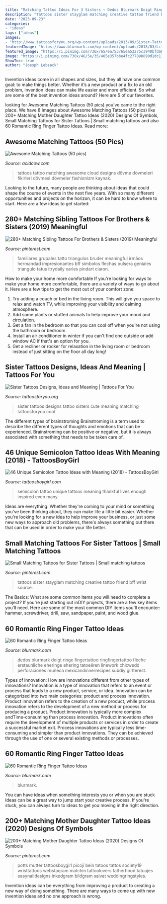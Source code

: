 ```yaml
---
title: "Matching Tattoo Ideas For 3 Sisters ~ Dedos Blurmark Doigt Ringe Fingertattoo Ringfingertattoo Flèche Erstaunliche Eheringe Ehering Tatoeëren Linework Chicwedd Perforaciones Muñeca Mexicandinnerrecipes Subdiy Girlterest"
description: "Tattoos sister stayglam matching creative tattoo friend bff wrist source"
date: "2023-09-23"
categories:
- "ideas"
tags: ["ideas"]
images:
- "http://www.tattoosforyou.org/wp-content/uploads/2013/09/Sister-Tattoos-Ideas.jpg"
featuredImage: "https://www.blurmark.com/wp-content/uploads/2018/03/Lil-Arrow-Wedding-Bands.jpg"
featured_image: "https://i.pinimg.com/736x/65/ea/53/65ea53275c3940bfda0d68f07c74f41e.jpg"
image: "https://i.pinimg.com/736x/46/5e/35/465e357bbe4fc277898890d1dc17ef83.jpg"
ShowToc: true
author: "Joesph Lebsack"
---
```



Invention ideas come in all shapes and sizes, but they all have one common goal: to make things better. Whether it’s a new product or a fix to an old problem, invention ideas can make life easier and more efficient. So what are some of the best invention ideas around? Here are 5 of our favorites.

	

		
looking for Awesome Matching Tattoos (50 pics) you've came to the right place. We have 8 Images about Awesome Matching Tattoos (50 pics) like 200+ Matching Mother Daughter Tattoo Ideas (2020) Designs Of Symbols, Small Matching Tattoos for Sister Tattoos | Small matching tattoos and also 60 Romantic Ring Finger Tattoo Ideas. Read more:
		
    
## Awesome Matching Tattoos (50 Pics)

<img loading=lazy src="https://cdn.acidcow.com/pics/20190528/1559058962_8wdk7i4gth.jpg" onerror="this.onerror=null;this.src='https://tse4.mm.bing.net/th?id=OIP.68P_sOf6tIiBif9ohVYedQHaIB&amp;pid=15.1';" alt="Awesome Matching Tattoos (50 pics)">

_Source: acidcow.com_

>tattoos tattoo matching awesome cloud designs dövme dövmeleri fikirleri dövmesi dövmeler fashionizm kaynak. 

	

Looking to the future, many people are thinking about ideas that could shape the course of events in the next five years. With so many different opportunities and projects on the horizon, it can be hard to know where to start. Here are a few ideas to get started: 

    
## 280+ Matching Sibling Tattoos For Brothers &amp; Sisters (2019) Meaningful

<img loading=lazy src="https://i.pinimg.com/736x/46/5e/35/465e357bbe4fc277898890d1dc17ef83.jpg" onerror="this.onerror=null;this.src='https://tse1.mm.bing.net/th?id=OIP.03lj2F_Wex4E-8dAZT3tYQHaJ3&amp;pid=15.1';" alt="280+ Matching Sibling Tattoos For Brothers &amp; Sisters (2019) Meaningful">

_Source: pinterest.com_

>familiares grupales tatto triangulos bruder meaningful irmãos hermandad impresionantes bff simbolos flechas pulsera geniales triangulo tatus itrydaily xarles pindart ciaron. 

	

How to make your home more comfortable
If you're looking for ways to make your home more comfortable, there are a variety of ways to go about it. Here are a few tips to get the most out of your comfort zone: 
1. Try adding a couch or bed in the living room. This will give you space to relax and watch TV, while improving your visibility and calming atmosphere. 
2. Add some plants or stuffed animals to help improve your mood and circulation. 
3. Get a fan in the bedroom so that you can cool off when you're not using the bathroom or bedroom. 
4. Install an air conditioner in winter if you can't find one outside or add window AC if that's an option for you. 
5. Get a recliner or rocker for relaxation in the living room or bedroom instead of just sitting on the floor all day long!

    
## Sister Tattoos Designs, Ideas And Meaning | Tattoos For You

<img loading=lazy src="http://www.tattoosforyou.org/wp-content/uploads/2013/09/Sister-Tattoos-Ideas.jpg" onerror="this.onerror=null;this.src='https://tse2.mm.bing.net/th?id=OIP.q7np6uXE1p-XaMUr5snfugHaE8&amp;pid=15.1';" alt="Sister Tattoos Designs, Ideas and Meaning | Tattoos For You">

_Source: tattoosforyou.org_

>sister tattoos designs tattoo sisters cute meaning matching tattoosforyou cool. 

	

The different types of brainstroming
Brainstroming is a term used to describe the different types of thoughts and emotions that can be experienced. Brainstroming can be positive or negative, but it is always associated with something that needs to be taken care of.

    
## 46 Unique Semicolon Tattoo Ideas With Meaning (2018) - TattoosBoyGirl

<img loading=lazy src="https://3.bp.blogspot.com/-2OYdSUywVGA/WkSBpfvQFzI/AAAAAAAAJto/WF1LyMWtZsMe21lXKTgEi5y5F8hT4rmDQCLcBGAs/s1600/music%2Bsemicolon%2Btattoo.JPG" onerror="this.onerror=null;this.src='https://tse1.mm.bing.net/th?id=OIP.UtoU_lo90RX0XhhNKc_wngHaHv&amp;pid=15.1';" alt="46 Unique Semicolon Tattoo Ideas with Meaning (2018) - TattoosBoyGirl">

_Source: tattoosboygirl.com_

>semicolon tattoo unique tattoos meaning thankful lives enough inspired even many. 

	

Ideas are everything. Whether they're coming to your mind or something you've been thinking about, they can make life a little bit easier. Whether you're looking for a new idea to help improve your business, or just some new ways to approach old problems, there's always something out there that can be used in order to make your life better.

    
## Small Matching Tattoos For Sister Tattoos | Small Matching Tattoos

<img loading=lazy src="https://i.pinimg.com/736x/ce/84/94/ce8494ba40930330b3cea3ab18e18803.jpg" onerror="this.onerror=null;this.src='https://tse3.mm.bing.net/th?id=OIP.S19LJo0ePNalQ0yHREfpmgHaHa&amp;pid=15.1';" alt="Small Matching Tattoos for Sister Tattoos | Small matching tattoos">

_Source: pinterest.com_

>tattoos sister stayglam matching creative tattoo friend bff wrist source. 

	

The Basics: What are some common items you will need to complete a project?
If you're just starting out inDIY projects, there are a few key items you'll need. Here are some of the most common DIY items you'll encounter: hammer, screwdriver, drill, saw, sandpaper, paint, and wood glue.

    
## 60 Romantic Ring Finger Tattoo Ideas

<img loading=lazy src="https://www.blurmark.com/wp-content/uploads/2018/03/Lil-Arrow-Wedding-Bands.jpg" onerror="this.onerror=null;this.src='https://tse2.mm.bing.net/th?id=OIP.BIxzpdKRohguHJnVWevJzgHaMi&amp;pid=15.1';" alt="60 Romantic Ring Finger Tattoo Ideas">

_Source: blurmark.com_

>dedos blurmark doigt ringe fingertattoo ringfingertattoo flèche erstaunliche eheringe ehering tatoeëren linework chicwedd perforaciones muñeca mexicandinnerrecipes subdiy girlterest. 

	

Types of innovation: How are innovations different from other types of innovations?
Innovation is a type of innovation that refers to an event or process that leads to a new product, service, or idea. Innovation can be categorized into two main categories: product and process innovation. Product innovation refers to the creation of a new product, while process innovation refers to the development of a new method or process for producing a product. 
Product innovation is typically more complex andTime-consuming than process innovation. Product innovations often require the development of multiple products or services in order to create a successful market exit. Process innovations are typically less time-consuming and simpler than product innovations. They can be achieved through the use of one or several existing methods or processes.

    
## 60 Romantic Ring Finger Tattoo Ideas

<img loading=lazy src="https://www.blurmark.com/wp-content/uploads/2018/03/Music-Notes-With-Crown-On-Ring-Finger.jpg" onerror="this.onerror=null;this.src='https://tse4.mm.bing.net/th?id=OIP.ZsmkSbL46fsbGGhXnJrjrQHaKS&amp;pid=15.1';" alt="60 Romantic Ring Finger Tattoo Ideas">

_Source: blurmark.com_

>blurmark. 

	

You can have ideas when something interests you or when you are stuck
Ideas can be a great way to jump start your creative process. If you're stuck, you can always turn to ideas to get you moving in the right direction.

    
## 200+ Matching Mother Daughter Tattoo Ideas (2020) Designs Of Symbols

<img loading=lazy src="https://i.pinimg.com/736x/65/ea/53/65ea53275c3940bfda0d68f07c74f41e.jpg" onerror="this.onerror=null;this.src='https://tse2.mm.bing.net/th?id=OIP.uvmg0E-5lTDEyMd-gthGiAHaNL&amp;pid=15.1';" alt="200+ Matching Mother Daughter Tattoo Ideas (2020) Designs Of Symbols">

_Source: pinterest.com_

>potts mutter tattoosboygirl picoji bein tatoos tattos society19 wristtattoos webstaqram matchin tattoolovers fatherhood tatuajes easynaildesigns inkedgram bildgram salvat weddingringstyles. 

	

Invention ideas can be everything from improving a product to creating a new way of doing something. There are many ways to come up with new invention ideas and no one approach is wrong.

